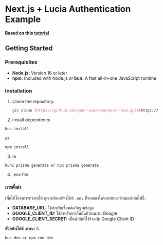 # Next.js + Lucia Authentication Example

**Based on this [tutorial](https://www.youtube.com/watch?v=t-JJgTRf3Ms)** 

## Getting Started

### Prerequisites
* **Node.js:** Version 16 or later
* **npm:** Included with Node.js or **bun:** A fast all-in-one JavaScript runtime

### Installation
1. Clone the repository:
   ```bash
   git clone [https://github.com/your-username/your-repo.git](https://github.com/your-username/your-repo.git)
2. install dependency
```bash
bun install
```
or
```bash
npm install
```
3. m
```bash
bunx prisma generate or npx prisma generate
```
4. .env file
### การตั้งค่า

เพื่อให้โครงการทำงานได้ คุณจะต้องสร้างไฟล์ `.env` ที่รากของโครงการและกำหนดค่าต่อไปนี้:

* **DATABASE_URL:** ใช้สำหรับเชื่อมต่อกับฐานข้อมูล
* **GOOGLE_CLIENT_ID:** ใช้สำหรับการยืนยันตัวตนผ่าน Google
* **GOOGLE_CLIENT_SECRET:** เป็นค่าลับที่ใช้ร่วมกับ Google Client ID

**ตัวอย่างไฟล์ .env:**
5. 
```bash
bun dev or npm run dev
```
